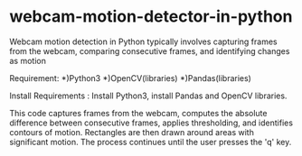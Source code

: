 # webcam-motion-detector-in-python
 Webcam motion detection in Python typically involves capturing frames from the webcam, comparing consecutive frames, and identifying changes as motion

Requirement: 
*)Python3
*)OpenCV(libraries)
*)Pandas(libraries)

Install Requirements : Install Python3, install Pandas and OpenCV libraries.

This code captures frames from the webcam, computes the absolute difference between consecutive frames, applies thresholding, and identifies contours of motion. Rectangles are then drawn around areas with significant motion. The process continues until the user presses the 'q' key.
